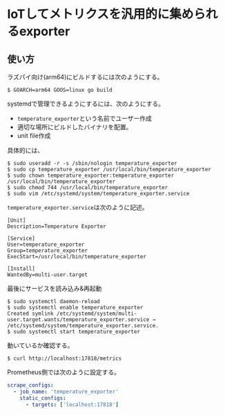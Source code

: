 # IoTしてメトリクスを汎用的に集められるexporter

## 使い方

ラズパイ向け(arm64)にビルドするには次のようにする。

```console
$ GOARCH=arm64 GOOS=linux go build
```

systemdで管理できるようにするには、次のようにする。

- `temperature_exporter`という名前でユーザー作成
- 適切な場所にビルドしたバイナリを配置。
- unit file作成

具体的には、

```console
$ sudo useradd -r -s /sbin/nologin temperature_exporter
$ sudo cp temperature_exporter /usr/local/bin/temperature_exporter
$ sudo chown temperature_exporter:temperature_exporter /usr/local/bin/temperature_exporter
$ sudo chmod 744 /usr/local/bin/temperature_exporter
$ sudo vim /etc/systemd/system/temperature_exporter.service
```

`temperature_exporter.service`は次のように記述。

```systemd
[Unit]
Description=Temperature Exporter

[Service]
User=temperature_exporter
Group=temperature_exporter
ExecStart=/usr/local/bin/temperature_exporter

[Install]
WantedBy=multi-user.target
```

最後にサービスを読み込み&再起動

```console
$ sudo systemctl daemon-reload
$ sudo systemctl enable temperature_exporter
Created symlink /etc/systemd/system/multi-user.target.wants/temperature_exporter.service → /etc/systemd/system/temperature_exporter.service.
$ sudo systemctl start temperature_exporter
```

動いているか確認する。

```console
$ curl http://localhost:17818/metrics
```

Prometheus側では次のように設定する。

```yaml
scrape_configs:
  - job_name: 'temperature_exporter'
    static_configs:
      - targets: ['localhost:17818']
```